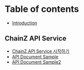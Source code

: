# Table of contents

* [Introduction](README.md)

## ChainZ API Service

* [ChainZ API Service 시작하기](chainz-api-service/chainz-api-service.md)
* [API Document Sample](chainz-api-service/api-document-sample.md)
* [API Document Sample2](http://localhost:4000)

